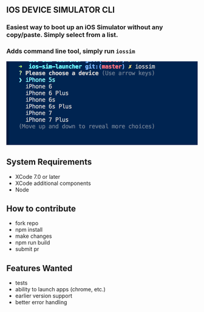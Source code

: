 ## IOS DEVICE SIMULATOR CLI

### Easiest way to boot up an iOS Simulator without any copy/paste. Simply select from a list.

### Adds command line tool, simply run `iossim`

![screenshot](./images/screenshot.png)

## System Requirements
- XCode 7.0 or later
- XCode additional components
- Node

## How to contribute
- fork repo
- npm install
- make changes
- npm run build
- submit pr

## Features Wanted
- tests
- ability to launch apps (chrome, etc.)
- earlier version support
- better error handling